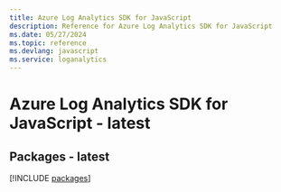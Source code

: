```yaml
---
title: Azure Log Analytics SDK for JavaScript
description: Reference for Azure Log Analytics SDK for JavaScript
ms.date: 05/27/2024
ms.topic: reference
ms.devlang: javascript
ms.service: loganalytics
---
```

# Azure Log Analytics SDK for JavaScript - latest
## Packages - latest
[!INCLUDE [packages](log-analytics-index.md)]
